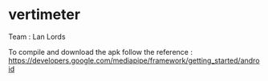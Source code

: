 # vertimeter
Team : Lan Lords

To compile and download the apk follow the reference :
https://developers.google.com/mediapipe/framework/getting_started/android

